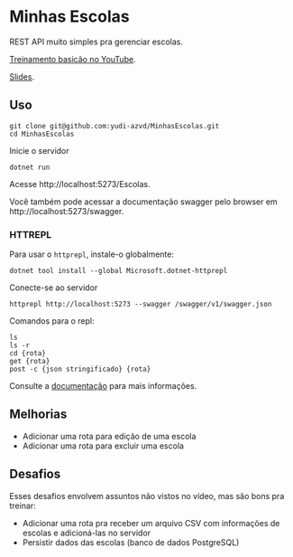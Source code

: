 # Minhas Escolas

REST API muito simples pra gerenciar escolas.

[Treinamento basicão no YouTube](https://youtu.be/tMB0GwntJtA).

[Slides](/treinamento-dotnet.pdf).

## Uso

    git clone git@github.com:yudi-azvd/MinhasEscolas.git
    cd MinhasEscolas

Inicie o servidor

    dotnet run

Acesse http://localhost:5273/Escolas.

Você também pode acessar a documentação swagger pelo browser em 
http://localhost:5273/swagger.

### HTTREPL

Para usar o `httprepl`, instale-o globalmente:

    dotnet tool install --global Microsoft.dotnet-httprepl

Conecte-se ao servidor

    httprepl http://localhost:5273 --swagger /swagger/v1/swagger.json

Comandos para o repl:

    ls
    ls -r
    cd {rota}
    get {rota}
    post -c {json stringificado} {rota} 

Consulte a 
[documentação](https://learn.microsoft.com/pt-br/aspnet/core/web-api/http-repl/?view=aspnetcore-7.0&tabs=linux) 
para mais informações.

## Melhorias

- Adicionar uma rota para edição de uma escola
- Adicionar uma rota para excluir uma escola

## Desafios

Esses desafios envolvem assuntos não vistos no vídeo, 
mas são bons pra treinar:

- Adicionar uma rota pra receber um arquivo CSV
com informações de escolas e adicioná-las no servidor
- Persistir dados das escolas (banco de dados PostgreSQL)
